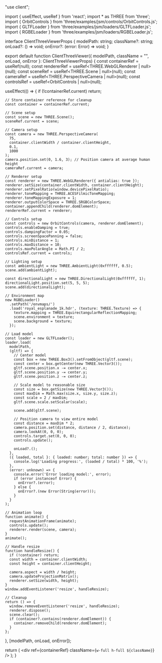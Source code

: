 "use client";

import { useEffect, useRef } from 'react';
import * as THREE from 'three';
import { OrbitControls } from 'three/examples/jsm/controls/OrbitControls.js';
import { GLTFLoader } from 'three/examples/jsm/loaders/GLTFLoader.js';
import { RGBELoader } from 'three/examples/jsm/loaders/RGBELoader.js';

interface ClientThreeViewerProps {
  modelPath: string;
  className?: string;
  onLoad?: () => void;
  onError?: (error: Error) => void;
}

export default function ClientThreeViewer({ 
  modelPath, 
  className = "", 
  onLoad, 
  onError 
}: ClientThreeViewerProps) {
  const containerRef = useRef<HTMLDivElement>(null);
  const rendererRef = useRef<THREE.WebGLRenderer | null>(null);
  const sceneRef = useRef<THREE.Scene | null>(null);
  const cameraRef = useRef<THREE.PerspectiveCamera | null>(null);
  const controlsRef = useRef<OrbitControls | null>(null);

  useEffect(() => {
    if (!containerRef.current) return;

    // Store container reference for cleanup
    const container = containerRef.current;

    // Scene setup
    const scene = new THREE.Scene();
    sceneRef.current = scene;

    // Camera setup
    const camera = new THREE.PerspectiveCamera(
      75,
      container.clientWidth / container.clientHeight,
      0.1,
      1000
    );
    camera.position.set(0, 1.6, 3); // Position camera at average human height
    cameraRef.current = camera;

    // Renderer setup
    const renderer = new THREE.WebGLRenderer({ antialias: true });
    renderer.setSize(container.clientWidth, container.clientHeight);
    renderer.setPixelRatio(window.devicePixelRatio);
    renderer.toneMapping = THREE.ACESFilmicToneMapping;
    renderer.toneMappingExposure = 1;
    renderer.outputColorSpace = THREE.SRGBColorSpace;
    container.appendChild(renderer.domElement);
    rendererRef.current = renderer;

    // Controls setup
    const controls = new OrbitControls(camera, renderer.domElement);
    controls.enableDamping = true;
    controls.dampingFactor = 0.05;
    controls.screenSpacePanning = false;
    controls.minDistance = 1;
    controls.maxDistance = 10;
    controls.maxPolarAngle = Math.PI / 2;
    controlsRef.current = controls;

    // Lighting setup
    const ambientLight = new THREE.AmbientLight(0xffffff, 0.5);
    scene.add(ambientLight);

    const directionalLight = new THREE.DirectionalLight(0xffffff, 1);
    directionalLight.position.set(5, 5, 5);
    scene.add(directionalLight);

    // Environment map
    new RGBELoader()
      .setPath('/envmaps/')
      .load('royal_esplanade_1k.hdr', (texture: THREE.Texture) => {
        texture.mapping = THREE.EquirectangularReflectionMapping;
        scene.environment = texture;
        scene.background = texture;
      });

    // Load model
    const loader = new GLTFLoader();
    loader.load(
      modelPath,
      (gltf) => {
        // Center model
        const box = new THREE.Box3().setFromObject(gltf.scene);
        const center = box.getCenter(new THREE.Vector3());
        gltf.scene.position.x -= center.x;
        gltf.scene.position.y -= center.y;
        gltf.scene.position.z -= center.z;

        // Scale model to reasonable size
        const size = box.getSize(new THREE.Vector3());
        const maxDim = Math.max(size.x, size.y, size.z);
        const scale = 2 / maxDim;
        gltf.scene.scale.setScalar(scale);

        scene.add(gltf.scene);

        // Position camera to view entire model
        const distance = maxDim * 2;
        camera.position.set(distance, distance / 2, distance);
        camera.lookAt(0, 0, 0);
        controls.target.set(0, 0, 0);
        controls.update();

        onLoad?.();
      },
      ({ loaded, total }: { loaded: number; total: number }) => {
        console.log('Loading progress:', (loaded / total) * 100, '%');
      },
      (error: unknown) => {
        console.error('Error loading model:', error);
        if (error instanceof Error) {
          onError?.(error);
        } else {
          onError?.(new Error(String(error)));
        }
      }
    );

    // Animation loop
    function animate() {
      requestAnimationFrame(animate);
      controls.update();
      renderer.render(scene, camera);
    }
    animate();

    // Handle resize
    function handleResize() {
      if (!container) return;
      const width = container.clientWidth;
      const height = container.clientHeight;

      camera.aspect = width / height;
      camera.updateProjectionMatrix();
      renderer.setSize(width, height);
    }
    window.addEventListener('resize', handleResize);

    // Cleanup
    return () => {
      window.removeEventListener('resize', handleResize);
      renderer.dispose();
      scene.clear();
      if (container?.contains(renderer.domElement)) {
        container.removeChild(renderer.domElement);
      }
    };
  }, [modelPath, onLoad, onError]);

  return (
    <div ref={containerRef} className={`w-full h-full ${className}`} />
  );
} 